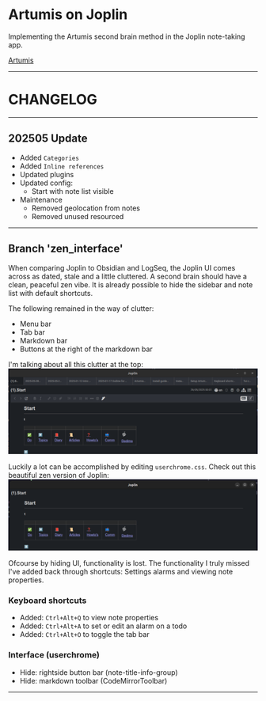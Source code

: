 # Artumis on Joplin
Implementing the Artumis second brain method in the Joplin note-taking app.  
  
[Artumis](https://jeroenkroesen.github.io/artumis_site/)
***
  
# CHANGELOG

***

## 202505 Update
* Added `Categories`
* Added `Inline references`
* Updated plugins
* Updated config:
    * Start with note list visible
* Maintenance
    * Removed geolocation from notes
    * Removed unused resourced
***  
  
  
## Branch 'zen_interface'
When comparing Joplin to Obsidian and LogSeq, the Joplin UI comes across as dated, stale and a little cluttered. A second brain should have a clean, peaceful zen vibe. It is already possible to hide the sidebar and note list with default shortcuts.  
  
The following remained in the way of clutter:
* Menu bar
* Tab bar
* Markdown bar
* Buttons at the right of the markdown bar  
  
I'm talking about all this clutter at the top:  
![cluttered Joplin](/.resources/cluttered.png)  
  
Luckily a lot can be accomplished by editing `userchrome.css`. Check out this beautiful zen version of Joplin:  
![cluttered Joplin](/.resources/uncluttered.png)  
  
Ofcourse by hiding UI, functionality is lost. The functionality I truly missed I've added back through shortcuts: Settings alarms and viewing note properties.  
  
  

### Keyboard shortcuts
* Added: `Ctrl+Alt+Q` to view note properties
* Added: `Ctrl+Alt+A` to set or edit an alarm on a todo
* Added: `Ctrl+Alt+O` to toggle the tab bar

### Interface (userchrome)
* Hide: rightside button bar (note-title-info-group)
* Hide: markdown toolbar (CodeMirrorToolbar)

***
